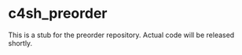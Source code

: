 c4sh_preorder
=============

This is a stub for the preorder repository. Actual code will be released shortly.